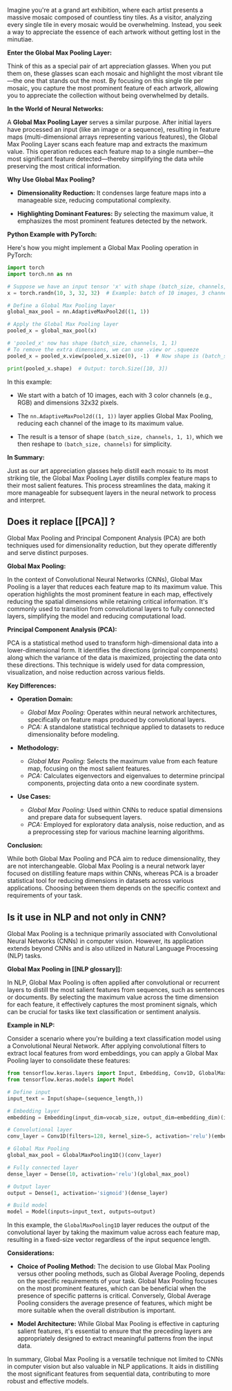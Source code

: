 Imagine you're at a grand art exhibition, where each artist presents a massive mosaic composed of countless tiny tiles. As a visitor, analyzing every single tile in every mosaic would be overwhelming. Instead, you seek a way to appreciate the essence of each artwork without getting lost in the minutiae.

**Enter the Global Max Pooling Layer:**

Think of this as a special pair of art appreciation glasses. When you put them on, these glasses scan each mosaic and highlight the most vibrant tile—the one that stands out the most. By focusing on this single tile per mosaic, you capture the most prominent feature of each artwork, allowing you to appreciate the collection without being overwhelmed by details.

**In the World of Neural Networks:**

A **Global Max Pooling Layer** serves a similar purpose. After initial layers have processed an input (like an image or a sequence), resulting in feature maps (multi-dimensional arrays representing various features), the Global Max Pooling Layer scans each feature map and extracts the maximum value. This operation reduces each feature map to a single number—the most significant feature detected—thereby simplifying the data while preserving the most critical information.

**Why Use Global Max Pooling?**

- **Dimensionality Reduction:** It condenses large feature maps into a manageable size, reducing computational complexity.
    
- **Highlighting Dominant Features:** By selecting the maximum value, it emphasizes the most prominent features detected by the network.
    

**Python Example with PyTorch:**

Here's how you might implement a Global Max Pooling operation in PyTorch:

```python
import torch
import torch.nn as nn

# Suppose we have an input tensor 'x' with shape (batch_size, channels, height, width)
x = torch.randn(10, 3, 32, 32)  # Example: batch of 10 images, 3 channels, 32x32 pixels

# Define a Global Max Pooling layer
global_max_pool = nn.AdaptiveMaxPool2d((1, 1))

# Apply the Global Max Pooling layer
pooled_x = global_max_pool(x)

# 'pooled_x' now has shape (batch_size, channels, 1, 1)
# To remove the extra dimensions, we can use .view or .squeeze
pooled_x = pooled_x.view(pooled_x.size(0), -1)  # Now shape is (batch_size, channels)

print(pooled_x.shape)  # Output: torch.Size([10, 3])

```

In this example:

- We start with a batch of 10 images, each with 3 color channels (e.g., RGB) and dimensions 32x32 pixels.
    
- The `nn.AdaptiveMaxPool2d((1, 1))` layer applies Global Max Pooling, reducing each channel of the image to its maximum value.
    
- The result is a tensor of shape `(batch_size, channels, 1, 1)`, which we then reshape to `(batch_size, channels)` for simplicity.
    

**In Summary:**

Just as our art appreciation glasses help distill each mosaic to its most striking tile, the Global Max Pooling Layer distills complex feature maps to their most salient features. This process streamlines the data, making it more manageable for subsequent layers in the neural network to process and interpret.

## Does it replace [[PCA]] ?

Global Max Pooling and Principal Component Analysis (PCA) are both techniques used for dimensionality reduction, but they operate differently and serve distinct purposes.

**Global Max Pooling:**

In the context of Convolutional Neural Networks (CNNs), Global Max Pooling is a layer that reduces each feature map to its maximum value. This operation highlights the most prominent feature in each map, effectively reducing the spatial dimensions while retaining critical information. It's commonly used to transition from convolutional layers to fully connected layers, simplifying the model and reducing computational load.

**Principal Component Analysis (PCA):**

PCA is a statistical method used to transform high-dimensional data into a lower-dimensional form. It identifies the directions (principal components) along which the variance of the data is maximized, projecting the data onto these directions. This technique is widely used for data compression, visualization, and noise reduction across various fields.

**Key Differences:**

- **Operation Domain:**
    
    - _Global Max Pooling:_ Operates within neural network architectures, specifically on feature maps produced by convolutional layers.
    - _PCA:_ A standalone statistical technique applied to datasets to reduce dimensionality before modeling.
- **Methodology:**
    
    - _Global Max Pooling:_ Selects the maximum value from each feature map, focusing on the most salient features.
    - _PCA:_ Calculates eigenvectors and eigenvalues to determine principal components, projecting data onto a new coordinate system.
- **Use Cases:**
    
    - _Global Max Pooling:_ Used within CNNs to reduce spatial dimensions and prepare data for subsequent layers.
    - _PCA:_ Employed for exploratory data analysis, noise reduction, and as a preprocessing step for various machine learning algorithms.

**Conclusion:**

While both Global Max Pooling and PCA aim to reduce dimensionality, they are not interchangeable. Global Max Pooling is a neural network layer focused on distilling feature maps within CNNs, whereas PCA is a broader statistical tool for reducing dimensions in datasets across various applications. Choosing between them depends on the specific context and requirements of your task.

## Is it use in NLP and not only in CNN?

Global Max Pooling is a technique primarily associated with Convolutional Neural Networks (CNNs) in computer vision. However, its application extends beyond CNNs and is also utilized in Natural Language Processing (NLP) tasks.

**Global Max Pooling in [[NLP glossary]]:**

In NLP, Global Max Pooling is often applied after convolutional or recurrent layers to distill the most salient features from sequences, such as sentences or documents. By selecting the maximum value across the time dimension for each feature, it effectively captures the most prominent signals, which can be crucial for tasks like text classification or sentiment analysis.

**Example in NLP:**

Consider a scenario where you're building a text classification model using a Convolutional Neural Network. After applying convolutional filters to extract local features from word embeddings, you can apply a Global Max Pooling layer to consolidate these features:

```python
from tensorflow.keras.layers import Input, Embedding, Conv1D, GlobalMaxPooling1D, Dense
from tensorflow.keras.models import Model

# Define input
input_text = Input(shape=(sequence_length,))

# Embedding layer
embedding = Embedding(input_dim=vocab_size, output_dim=embedding_dim)(input_text)

# Convolutional layer
conv_layer = Conv1D(filters=128, kernel_size=5, activation='relu')(embedding)

# Global Max Pooling
global_max_pool = GlobalMaxPooling1D()(conv_layer)

# Fully connected layer
dense_layer = Dense(10, activation='relu')(global_max_pool)

# Output layer
output = Dense(1, activation='sigmoid')(dense_layer)

# Build model
model = Model(inputs=input_text, outputs=output)

```

In this example, the `GlobalMaxPooling1D` layer reduces the output of the convolutional layer by taking the maximum value across each feature map, resulting in a fixed-size vector regardless of the input sequence length.

**Considerations:**

- **Choice of Pooling Method:** The decision to use Global Max Pooling versus other pooling methods, such as Global Average Pooling, depends on the specific requirements of your task. Global Max Pooling focuses on the most prominent features, which can be beneficial when the presence of specific patterns is critical. Conversely, Global Average Pooling considers the average presence of features, which might be more suitable when the overall distribution is important.
    
- **Model Architecture:** While Global Max Pooling is effective in capturing salient features, it's essential to ensure that the preceding layers are appropriately designed to extract meaningful patterns from the input data.
    

In summary, Global Max Pooling is a versatile technique not limited to CNNs in computer vision but also valuable in NLP applications. It aids in distilling the most significant features from sequential data, contributing to more robust and effective models.